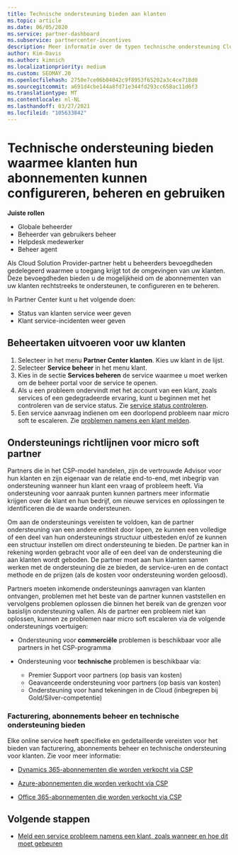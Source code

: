```yaml
---
title: Technische ondersteuning bieden aan klanten
ms.topic: article
ms.date: 06/05/2020
ms.service: partner-dashboard
ms.subservice: partnercenter-incentives
description: Meer informatie over de typen technische ondersteuning Cloud Solution Provider-programma partners kunnen hun klanten aanbieden.
author: Kim-Davis
ms.author: kimnich
ms.localizationpriority: medium
ms.custom: SEOMAY.20
ms.openlocfilehash: 2750e7ce06b04042c9f8953f65202a3c4ce718d0
ms.sourcegitcommit: a691d4cbe144a8fd71e344fd293cc658ac11d6f3
ms.translationtype: MT
ms.contentlocale: nl-NL
ms.lasthandoff: 03/27/2021
ms.locfileid: "105633842"
---
```

# <a name="provide-technical-support-to-help-customers-configure-manage-and-use-their-subscriptions"></a>Technische ondersteuning bieden waarmee klanten hun abonnementen kunnen configureren, beheren en gebruiken


**Juiste rollen**

- Globale beheerder
- Beheerder van gebruikers beheer
- Helpdesk medewerker
- Beheer agent

Als Cloud Solution Provider-partner hebt u beheerders bevoegdheden gedelegeerd waarmee u toegang krijgt tot de omgevingen van uw klanten. Deze bevoegdheden bieden u de mogelijkheid om de abonnementen van uw klanten rechtstreeks te ondersteunen, te configureren en te beheren.

In Partner Center kunt u het volgende doen:

- Status van klanten service weer geven
- Klant service-incidenten weer geven

## <a name="perform-admin-tasks-for-your-customers"></a>Beheertaken uitvoeren voor uw klanten

1. Selecteer in het menu **Partner Center** **klanten**. Kies uw klant in de lijst.
2. Selecteer **Service beheer** in het menu klant.
3. Kies in de sectie **Services beheren** de service waarmee u moet werken om de beheer portal voor de service te openen.
4. Als u een probleem ondervindt met het account van een klant, zoals services of een gedegradeerde ervaring, kunt u beginnen met het controleren van de service status. Zie [service status controleren](check-service-health.md).
5. Een service aanvraag indienen om een doorlopend probleem naar micro soft te escaleren. Zie [problemen namens een klant melden](report-problems-on-behalf-of-a-customer.md).

## <a name="microsoft-partner-support-guidance"></a>Ondersteunings richtlijnen voor micro soft partner

Partners die in het CSP-model handelen, zijn de vertrouwde Advisor voor hun klanten en zijn eigenaar van de relatie end-to-end, met inbegrip van ondersteuning wanneer hun klant een vraag of probleem heeft. Via ondersteuning voor aanraak punten kunnen partners meer informatie krijgen over de klant en hun bedrijf, om nieuwe services en oplossingen te identificeren die de waarde ondersteunen.

Om aan de ondersteunings vereisten te voldoen, kan de partner ondersteuning van een andere entiteit door lopen, ze kunnen een volledige of een deel van hun ondersteunings structuur uitbesteden en/of ze kunnen een structuur instellen om direct ondersteuning te bieden.  De partner kan in rekening worden gebracht voor alle of een deel van de ondersteuning die aan klanten wordt geboden. De partner moet aan hun klanten samen werken met de ondersteuning die ze bieden, de service-uren en de contact methode en de prijzen (als de kosten voor ondersteuning worden geloosd). 

Partners moeten inkomende ondersteunings aanvragen van klanten ontvangen, problemen met het beste van de partner kunnen vaststellen en vervolgens problemen oplossen die binnen het bereik van de grenzen voor basislijn ondersteuning vallen. Als de partner een probleem niet kan oplossen, kunnen ze problemen naar micro soft escaleren via de volgende ondersteunings voertuigen:

- Ondersteuning voor **commerciële** problemen is beschikbaar voor alle partners in het CSP-programma

- Ondersteuning voor **technische** problemen is beschikbaar via:

  - Premier Support voor partners (op basis van kosten)
  - Geavanceerde ondersteuning voor partners (op basis van kosten)
  - Ondersteuning voor hand tekeningen in de Cloud (inbegrepen bij Gold/Silver-competentie)

### <a name="providing-billing-subscription-management-and-technical-support"></a>Facturering, abonnements beheer en technische ondersteuning bieden 

Elke online service heeft specifieke en gedetailleerde vereisten voor het bieden van facturering, abonnements beheer en technische ondersteuning voor klanten. Zie voor meer informatie:

- [Dynamics 365-abonnementen die worden verkocht via CSP](https://www.microsoftpartnercommunity.com/t5/CSP/Microsoft-Partner-Support-Guidance/m-p/5262#M30)

- [Azure-abonnementen die worden verkocht via CSP](https://www.microsoftpartnercommunity.com/t5/CSP/Microsoft-Partner-Support-Guidance/m-p/5263#M31)

- [Office 365-abonnementen die worden verkocht via CSP](https://www.microsoftpartnercommunity.com/t5/CSP/Microsoft-Partner-Support-Guidance/m-p/5264#M32)

## <a name="next-steps"></a>Volgende stappen

- [Meld een service probleem namens een klant, zoals wanneer en hoe dit moet gebeuren](report-problems-on-behalf-of-a-customer.md)